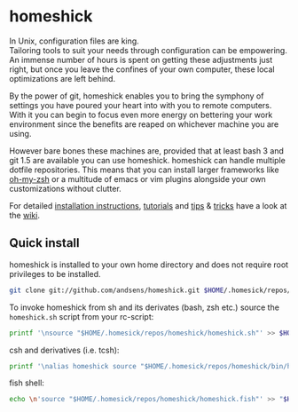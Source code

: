 homeshick
=========
In Unix, configuration files are king.  
Tailoring tools to suit your needs through configuration can be empowering.  
An immense number of hours is spent on getting these adjustments just right,
but once you leave the confines of your own computer, these local optimizations are left behind.

By the power of git, homeshick enables you to bring the symphony of settings
you have poured your heart into with you to remote computers.
With it you can begin to focus even more energy on bettering your work environment
since the benefits are reaped on whichever machine you are using.

However bare bones these machines are, provided that at least bash 3 and git 1.5 are available you can use homeshick.
homeshick can handle multiple dotfile repositories. This means that you can install
larger frameworks like [oh-my-zsh](https://github.com/robbyrussell/oh-my-zsh)
or a multitude of emacs or vim plugins alongside your own customizations without clutter.

For detailed [installation instructions](https://github.com/andsens/homeshick/wiki/Installation), [tutorials](https://github.com/andsens/homeshick/wiki/Tutorials) and [tips](https://github.com/andsens/homeshick/wiki/Automatic-deployment) & [tricks](https://github.com/andsens/homeshick/wiki/Symlinking) have a look at the [wiki](https://github.com/andsens/homeshick/wiki).

Quick install
-------------

homeshick is installed to your own home directory and does not require root privileges to be installed.

```sh
git clone git://github.com/andsens/homeshick.git $HOME/.homesick/repos/homeshick
```

To invoke homeshick from sh and its derivates (bash, zsh etc.) source the `homeshick.sh` script from your rc-script:
```sh
printf '\nsource "$HOME/.homesick/repos/homeshick/homeshick.sh"' >> $HOME/.bashrc
```
csh and derivatives (i.e. tcsh):
```sh
printf '\nalias homeshick source "$HOME/.homesick/repos/homeshick/bin/homeshick.csh"' >> $HOME/.cshrc
```

fish shell:

```sh
echo \n'source "$HOME/.homesick/repos/homeshick/homeshick.fish"' >> "$HOME/.config/fish/config.fish"
```
